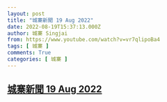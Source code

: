 ```yaml
---
layout: post
title: "城寨新聞 19 Aug 2022"
date: 2022-08-19T15:37:13.000Z
author: 城寨 Singjai
from: https://www.youtube.com/watch?v=vr7qlipoBa4
tags: [ 城寨 ]
comments: True
categories: [ 城寨 ]
---
```

<!--1660923433000-->
[城寨新聞 19 Aug 2022](https://www.youtube.com/watch?v=vr7qlipoBa4)
------

<div>

</div>
